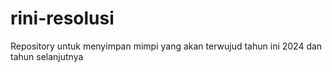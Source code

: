 # rini-resolusi
Repository untuk menyimpan mimpi yang akan terwujud tahun ini 2024 dan tahun selanjutnya
